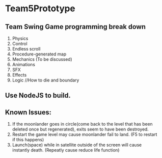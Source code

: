 # Team5Prototype
## Team Swing Game programming break down

1. Physics
2. Control
3. Endless scroll
4. Procedure-generated map
5. Mechanics (To be discussed)
6. Animations
7. SFX
8. Effects
9. Logic //How to die and boundary

## Use NodeJS to build.
## Known Issues:
1. If the moonlander goes in circle(come back to the level that has been deleted once but regenerated), exits seem to have been destroyed.
2. Restart the game level may cause moonlander fail to land. (F5 to restart if this happens)
3. Launch(space) while in satellite outside of the screen will cause instantly death. (Repeatly cause reduce life function)
